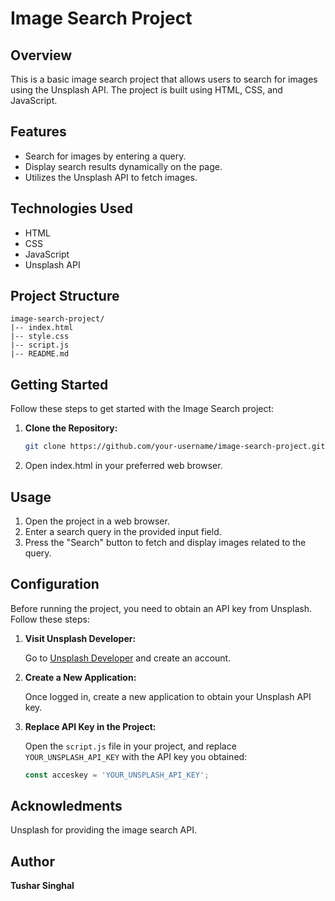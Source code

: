 # Image Search Project

## Overview

This is a basic image search project that allows users to search for images using the Unsplash API. The project is built using HTML, CSS, and JavaScript.

## Features

- Search for images by entering a query.
- Display search results dynamically on the page.
- Utilizes the Unsplash API to fetch images.

## Technologies Used

- HTML
- CSS
- JavaScript
- Unsplash API

## Project Structure

```plaintext
image-search-project/
|-- index.html
|-- style.css
|-- script.js
|-- README.md
```
## Getting Started

Follow these steps to get started with the Image Search project:

1. **Clone the Repository:**

   ```bash
   git clone https://github.com/your-username/image-search-project.git

2. Open index.html in your preferred web browser.
   
## Usage
   
1. Open the project in a web browser.
2. Enter a search query in the provided input field.
3. Press the "Search" button to fetch and display images related to the query.

## Configuration

Before running the project, you need to obtain an API key from Unsplash. Follow these steps:

1. **Visit Unsplash Developer:**

   Go to [Unsplash Developer](https://unsplash.com/developers) and create an account.

2. **Create a New Application:**

   Once logged in, create a new application to obtain your Unsplash API key.

3. **Replace API Key in the Project:**

   Open the `script.js` file in your project, and replace `YOUR_UNSPLASH_API_KEY` with the API key you obtained:

   ```javascript
   const acceskey = 'YOUR_UNSPLASH_API_KEY';

## Acknowledments

  Unsplash for providing the image search API.
  
## Author

  **Tushar Singhal**
  
   

